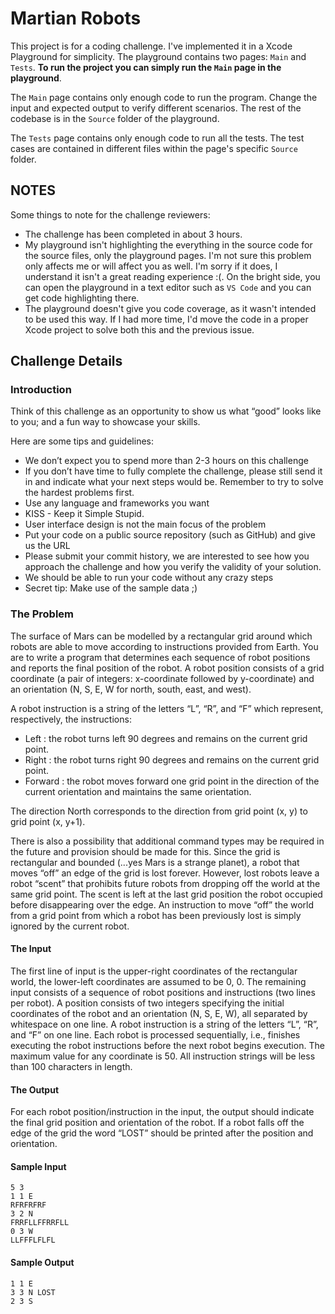 # Martian Robots

This project is for a coding challenge. I've implemented it in a Xcode Playground for simplicity. The playground contains two pages: `Main` and `Tests`. **To run the project you can simply run the `Main` page in the playground**.

The `Main` page contains only enough code to run the program. Change the input and expected output to verify different scenarios. The rest of the codebase is in the `Source` folder of the playground.

The `Tests` page contains only enough code to run all the tests. The test cases are contained in different files within the page's specific `Source` folder.

## NOTES

Some things to note for the challenge reviewers:

- The challenge has been completed in about 3 hours.
- My playground isn't highlighting the everything in the source code for the source files, only the playground pages. I'm not sure this problem only affects me or will affect you as well. I'm sorry if it does, I understand it isn't a great reading experience :(. On the bright side, you can open the playground in a text editor such as `VS Code` and you can get code highlighting there.
- The playground doesn't give you code coverage, as it wasn't intended to be used this way. If I had more time, I'd move the code in a proper Xcode project to solve both this and the previous issue.

## Challenge Details

### Introduction

Think of this challenge as an opportunity to show us what “good” looks like to you; and a fun way to showcase your skills.

Here are some tips and guidelines:

- We don’t expect you to spend more than 2-3 hours on this challenge
- If you don’t have time to fully complete the challenge, please still send it in and
  indicate what your next steps would be. Remember to try to solve the hardest
  problems first.
- Use any language and frameworks you want
- KISS - Keep it Simple Stupid.
- User interface design is not the main focus of the problem
- Put your code on a public source repository (such as GitHub) and give us the URL
- Please submit your commit history, we are interested to see how you approach the
  challenge and how you verify the validity of your solution.
- We should be able to run your code without any crazy steps
- Secret tip: Make use of the sample data ;)

### The Problem

The surface of Mars can be modelled by a rectangular grid around which robots are able to move according to instructions provided from Earth. You are to write a program that determines each sequence of robot positions and reports the final position of the robot.
A robot position consists of a grid coordinate (a pair of integers: x-coordinate followed by y-coordinate) and an orientation (N, S, E, W for north, south, east, and west).

A robot instruction is a string of the letters “L”, “R”, and “F” which represent, respectively, the instructions:

- Left : the robot turns left 90 degrees and remains on the current grid point.
- Right : the robot turns right 90 degrees and remains on the current grid point.
- Forward : the robot moves forward one grid point in the direction of the current orientation and maintains the same orientation.

The direction North corresponds to the direction from grid point (x, y) to grid point (x, y+1).

There is also a possibility that additional command types may be required in the future and provision should be made for this.
Since the grid is rectangular and bounded (...yes Mars is a strange planet), a robot that moves “off” an edge of the grid is lost forever. However, lost robots leave a robot “scent” that prohibits future robots from dropping off the world at the same grid point. The scent is left at the last grid position the robot occupied before disappearing over the edge. An instruction to move “off” the world from a grid point from which a robot has been previously lost is simply ignored by the current robot.

#### The Input

The first line of input is the upper-right coordinates of the rectangular world, the lower-left coordinates are assumed to be 0, 0.
The remaining input consists of a sequence of robot positions and instructions (two lines per robot). A position consists of two integers specifying the initial coordinates of the robot and an orientation (N, S, E, W), all separated by whitespace on one line. A robot instruction is a string of the letters “L”, “R”, and “F” on one line.
Each robot is processed sequentially, i.e., finishes executing the robot instructions before the next robot begins execution.
The maximum value for any coordinate is 50.
All instruction strings will be less than 100 characters in length.

#### The Output

For each robot position/instruction in the input, the output should indicate the final grid position and orientation of the robot. If a robot falls off the edge of the grid the word “LOST” should be printed after the position and orientation.

#### Sample Input

```
5 3
1 1 E
RFRFRFRF
3 2 N
FRRFLLFFRRFLL
0 3 W
LLFFFLFLFL
```

#### Sample Output

```
1 1 E
3 3 N LOST
2 3 S
```
